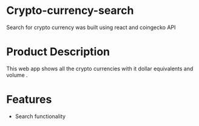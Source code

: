 # Crypto-currency-search
Search for crypto currency was built using  react and coingecko API

# Product Description
This web app shows all the crypto currencies with it dollar equivalents and volume .

# Features
- Search functionality 

